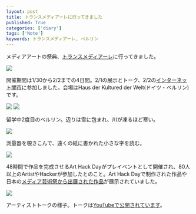 ```yaml
---
layout: post
title: トランスメディアーレに行ってきました
published: True
categories: ['diary']
tags: ['Note']
keywords: トランスメディアーレ, ベルリン
---
```


メディアアートの祭典、[トランスメディアーレ](http://www.transmediale.de/)に行ってきました。

<img src="https://dl.dropboxusercontent.com/u/12208857/img/transmediale01.jpg" class="image-on-frame-small">

開催期間は1/30から2/2までの4日間。2/1の展示とトーク、2/2の[インターネット闇市](/blog/internet_black_market/)に参加しました。会場はHaus der Kultured der Welt(ドイツ・ベルリン)です。

<img src="https://dl.dropboxusercontent.com/u/12208857/img/transmediale02.jpg" class="image-on-frame">

<img src="https://dl.dropboxusercontent.com/u/12208857/img/transmediale03.jpg" class="image-on-frame">

留学中2度目のベルリン。辺りは雪に包まれ、川が凍るほど寒い。

<img src="https://dl.dropboxusercontent.com/u/12208857/img/transmediale11.jpg" class="image-on-frame">

測量器を覗きこんで、遠くの紙に書かれた小さな字を読む。

<img src="https://dl.dropboxusercontent.com/u/12208857/img/transmediale12.jpg" class="image-on-frame">

48時間で作品を完成させるArt Hack Dayがプレイベントとして開催され、80人以上のArtistやHackerが参加したとのこと。Art Hack Dayで制作された作品や日本の[メディア芸術祭から出展された作品](http://jmaf-promote.jp/global/18.html)が展示されていました。

<img src="https://dl.dropboxusercontent.com/u/12208857/img/transmediale21.jpg" class="image-on-frame">

アーティストトークの様子。トークは[YouTubeで公開されています](https://www.youtube.com/channel/UC3enqTa8dIP9YhhMqNWZZ1A)。
